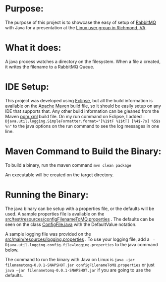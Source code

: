 # Purpose:

The purpose of this project is to showcase the easy of setup of [RabbitMQ](https://www.rabbitmq.com/) with Java for a presentation at the [Linux user group in Richmond, VA](https://www.meetup.com/RVALUG/). 

 

# What it does:

A java process watches a directory on the filesystem.  When a file a created, it writes the filename to a RabbitMQ Queue.



# IDE Setup:

This project was developed using [Eclipse](https://www.eclipse.org/), but all the build information is available on the [Apache Maven](https://maven.apache.org/) build file, so it should be easily setup on any IDE that supports that.  Any other build information can be gleaned from the Maven [pom.xml](./pom.xml) build file.  On my run command on Eclipse, I added `-Djava.util.logging.SimpleFormatter.format="[%1$tF %1$tT] [%4$-7s] %5$s %n"` to the java options on the run command to see the log messages in one line.

 
# Maven Command to Build the Binary:

To build a binary, run the maven command `mvn clean package`

An executable will be created on the target directory.


# Running the Binary:

The java binary can be setup with a properties file, or the defaults will be used.  A sample properties file is available on the [src/test/resources/configFilenameToMQ.properties](./src/test/resources/configFilenameToMQ.properties) . The defaults can be seen on the class [ConfigFile.java](./src/main/java/resources/ConfigFile.java) with the DefaultValue notation.

A sample logging file was provided on the [src/main/resources/logging.properties](./src/main/resources/logging.properties) .  To use your logging file, add a ` -Djava.util.logging.config.file=logging.properties` to the java command below.

The command to run the binary with Java on Linux is `java –jar filenametomq-0.0.1-SNAPSHOT.jar configFilenameToMQ.properties` or just `java –jar filenametomq-0.0.1-SNAPSHOT.jar` if you are going to use the defaults.
